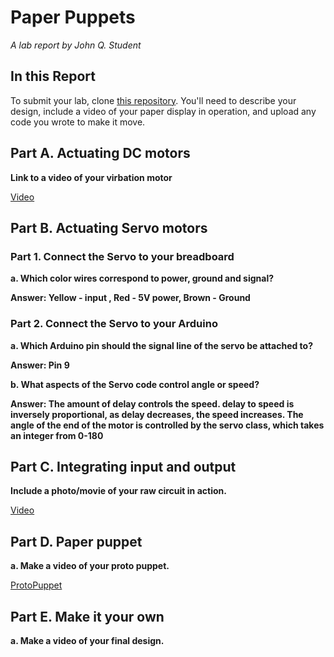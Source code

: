 # Paper Puppets

*A lab report by John Q. Student*

## In this Report

To submit your lab, clone [this repository](https://github.com/FAR-Lab/IDD-Fa18-Lab4). You'll need to describe your design, include a video of your paper display in operation, and upload any code you wrote to make it move.

## Part A. Actuating DC motors

**Link to a video of your virbation motor**

[Video](https://github.com/popeil97/IDD-Fa19-Lab4/blob/master/Lab4Vibrator.MOV)

## Part B. Actuating Servo motors

### Part 1. Connect the Servo to your breadboard

**a. Which color wires correspond to power, ground and signal?**

**Answer: Yellow - input , Red - 5V power, Brown - Ground**

### Part 2. Connect the Servo to your Arduino

**a. Which Arduino pin should the signal line of the servo be attached to?**

**Answer: Pin 9**

**b. What aspects of the Servo code control angle or speed?**

**Answer: The amount of delay controls the speed. delay to speed is inversely proportional, as delay decreases, the speed increases. The angle of the end of the motor is controlled by the servo class, which takes an integer from 0-180**

## Part C. Integrating input and output

**Include a photo/movie of your raw circuit in action.**

[Video](https://youtu.be/ifj8dLodRZ8)

## Part D. Paper puppet

**a. Make a video of your proto puppet.**

[ProtoPuppet](https://github.com/popeil97/IDD-Fa19-Lab4/blob/master/Lab4Puppet.MOV)

## Part E. Make it your own

**a. Make a video of your final design.**
 
